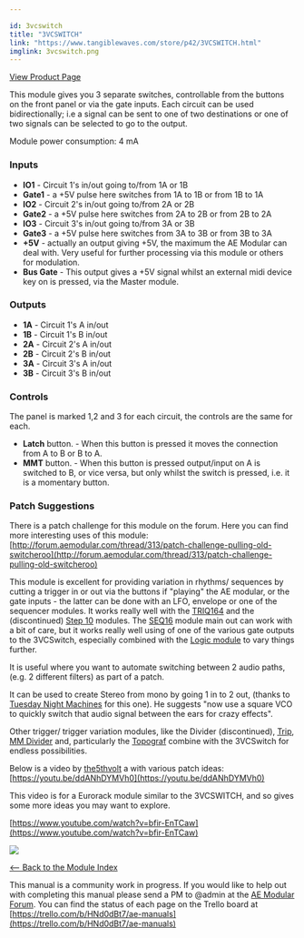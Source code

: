 ```yaml
---

id: 3vcswitch
title: "3VCSWITCH"
link: "https://www.tangiblewaves.com/store/p42/3VCSWITCH.html"
imglink: 3vcswitch.png
---
```



[View Product Page](https://www.tangiblewaves.com/store/p42/3VCSWITCH.html)

This module gives you 3 separate switches, controllable from the buttons on the front panel or via the gate inputs. Each circuit can be used bidirectionally; i.e a signal can be sent to one of two destinations or one of two signals can be selected to go to the output.

Module power consumption: 4 mA

### Inputs

*   **IO1** - Circuit 1's in/out going to/from 1A or 1B
*   **Gate1** - a +5V pulse here switches from 1A to 1B or from 1B to 1A
*   **IO2** - Circuit 2's in/out going to/from 2A or 2B
*   **Gate2** - a +5V pulse here switches from 2A to 2B or from 2B to 2A
*   **IO3** - Circuit 3's in/out going to/from 3A or 3B
*   **Gate3** - a +5V pulse here switches from 3A to 3B or from 3B to 3A
*   **+5V** - actually an output giving +5V, the maximum the AE Modular can deal with. Very useful for further processing via this module or others for modulation.
*   **Bus Gate** - This output gives a +5V signal whilst an external midi device key on is pressed, via the Master module.

### Outputs

*   **1A** - Circuit 1's A in/out
*   **1B** - Circuit 1's B in/out
*   **2A** - Circuit 2's A in/out
*   **2B** - Circuit 2's B in/out
*   **3A** - Circuit 3's A in/out
*   **3B** - Circuit 3's B in/out

### Controls

The panel is marked 1,2 and 3 for each circuit, the controls are the same for each.

*   **Latch** button. - When this button is pressed it moves the connection from A to B or B to A.
*   **MMT** button. - When this button is pressed output/input on A is switched to B, or vice versa, but only whilst the switch is pressed, i.e. it is a momentary button.

### Patch Suggestions

There is a patch challenge for this module on the forum. Here you can find more interesting uses of this module: [http://forum.aemodular.com/thread/313/patch-challenge-pulling-old-switcheroo](http://forum.aemodular.com/thread/313/patch-challenge-pulling-old-switcheroo)

This module is excellent for providing variation in rhythms/ sequences by cutting a trigger in or out via the buttons if "playing" the AE modular, or the gate inputs - the latter can be done with an LFO, envelope or one of the sequencer modules. It works really well with the [TRIQ164](https://wiki.aemodular.com/pmwiki.php/AeManual/TRIQ164) and the (discontinued) [Step 10](https://wiki.aemodular.com/pmwiki.php/AeManual/STEP10) modules. The [SEQ16](https://wiki.aemodular.com/pmwiki.php/AeManual/SEQ16) module main out can work with a bit of care, but it works really well using of one of the various gate outputs to the 3VCSwitch, especially combined with the [Logic module](https://wiki.aemodular.com/pmwiki.php/AeManual/LOGIC) to vary things further.

It is useful where you want to automate switching between 2 audio paths, (e.g. 2 different filters) as part of a patch.

It can be used to create Stereo from mono by going 1 in to 2 out, (thanks to [Tuesday Night Machines](https://wiki.aemodular.com/pmwiki.php/AeMusic/TheTuesdayNightMachines) for this one). He suggests "now use a square VCO to quickly switch that audio signal between the ears for crazy effects".

Other trigger/ trigger variation modules, like the Divider (discontinued), [Trip](https://wiki.aemodular.com/pmwiki.php/AeManual/TRIP), [MM Divider](https://wiki.aemodular.com/pmwiki.php/AeManual/MM-DIV) and, particularly the [Topograf](https://wiki.aemodular.com/pmwiki.php/AeManual/TOPOGRAF) combine with the 3VCSwitch for endless possibilities.

Below is a video by [the5thvolt](https://wiki.aemodular.com/pmwiki.php/Profiles/The5thvolt) a with various patch ideas: [https://youtu.be/ddANhDYMVh0](https://youtu.be/ddANhDYMVh0)

This video is for a Eurorack module similar to the 3VCSWITCH, and so gives some more ideas you may want to explore.

[https://www.youtube.com/watch?v=bfir-EnTCaw](https://www.youtube.com/watch?v=bfir-EnTCaw)

[![](/images/th00---3vcswitch.png.jpg)](https://wiki.aemodular.com/uploads/AeManual/3VCSWITCH/3vcswitch.png "3vcswitch")

[<-- Back to the Module Index](https://wiki.aemodular.com/pmwiki.php/AeManual/Modules)

This manual is a community work in progress. If you would like to help out with completing this manual please send a PM to @admin at the [AE Modular Forum](http://forum.aemodular.com). You can find the status of each page on the Trello board at [https://trello.com/b/HNd0dBt7/ae-manuals](https://trello.com/b/HNd0dBt7/ae-manuals)
